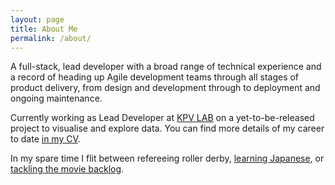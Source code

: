 ```yaml
---
layout: page
title: About Me
permalink: /about/
---
```


A full-stack, lead developer with a broad range of technical experience and a record of heading up Agile development teams
through all stages of product delivery, from design and development through to deployment and ongoing maintenance.

Currently working as Lead Developer at [KPV LAB](https://www.kpv-lab.co.uk) on a yet-to-be-released project to visualise 
and explore data. You can find more details of my career to date [in my CV](https://stackoverflow.com/cv/rosshendry).

In my spare time I flit between refereeing roller derby, [learning Japanese](https://www.wanikani.com/users/rosshendry), 
or [tackling the movie backlog](https://letterboxd.com/chooban/films/diary/).
